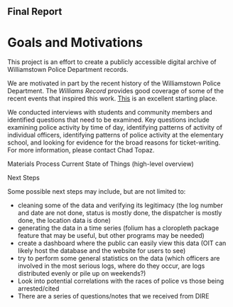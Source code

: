 ## Final Report

# Goals and Motivations

This project is an effort to create a publicly accessible digital archive of Williamstown Police Department records.

We are motivated in part by the recent history of the Williamstown Police Department. The *Williams Record* provides good coverage of some of the recent events that inspired this work. [This](https://williamsrecord.com/352894/news/lawsuit-brought-by-wpd-sergeant-alleges-sexual-assault-racial-harassment-by-williamstown-police-chief-and-unnamed-officers/) is an excellent starting place.

We conducted interviews with students and community members and identified questions that need to be examined. Key questions include examining police activity by time of day, identifying patterns of activity of individual officers, identifying patterns of police activity at the elementary school, and looking for evidence for the broad reasons for ticket-writing. For more information, please contact Chad Topaz.

Materials
Process
Current State of Things (high-level overview)

Next Steps

Some possible next steps may include, but are not limited to:
- cleaning some of the data and verifying its legitimacy (the log number and date are not done, status is mostly done, the dispatcher is mostly done, the location data is done) 
- generating the data in a time series (folium has a cloropleth package feature that may be useful, but other programs may be needed)
- create a dashboard where the public can easily view this data (OIT can likely host the database and the website for users to see)
- try to perform some general statistics on the data (which officers are involved in the most serious logs, where do they occur, are logs distributed evenly or pile up on weekends?)
- Look into potential correlations with the races of police vs those being arrested/cited
- There are a series of questions/notes that we received from DIRE

